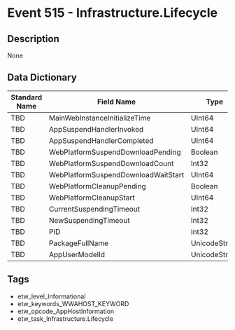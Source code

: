 # Event 515 - Infrastructure.Lifecycle

## Description
None

## Data Dictionary
|Standard Name|Field Name|Type|Description|Sample Value|
|---|---|---|---|---|
|TBD|MainWebInstanceInitializeTime|UInt64|None|`None`|
|TBD|AppSuspendHandlerInvoked|UInt64|None|`None`|
|TBD|AppSuspendHandlerCompleted|UInt64|None|`None`|
|TBD|WebPlatformSuspendDownloadPending|Boolean|None|`None`|
|TBD|WebPlatformSuspendDownloadCount|Int32|None|`None`|
|TBD|WebPlatformSuspendDownloadWaitStart|UInt64|None|`None`|
|TBD|WebPlatformCleanupPending|Boolean|None|`None`|
|TBD|WebPlatformCleanupStart|UInt64|None|`None`|
|TBD|CurrentSuspendingTimeout|Int32|None|`None`|
|TBD|NewSuspendingTimeout|Int32|None|`None`|
|TBD|PID|Int32|None|`None`|
|TBD|PackageFullName|UnicodeString|None|`None`|
|TBD|AppUserModelId|UnicodeString|None|`None`|

## Tags
* etw_level_Informational
* etw_keywords_WWAHOST_KEYWORD
* etw_opcode_AppHostInformation
* etw_task_Infrastructure.Lifecycle